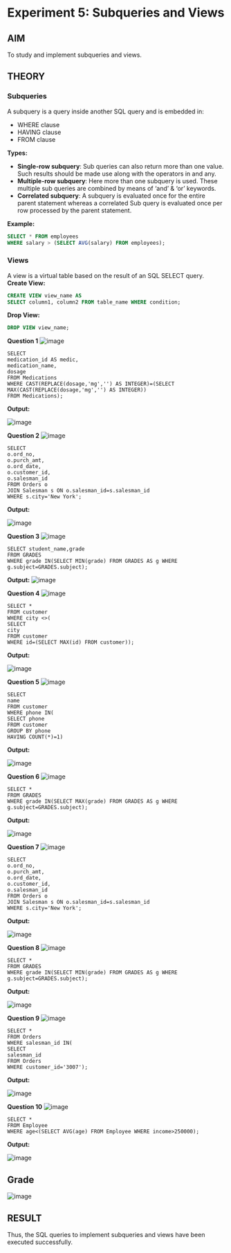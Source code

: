 # Experiment 5: Subqueries and Views

## AIM
To study and implement subqueries and views.

## THEORY

### Subqueries
A subquery is a query inside another SQL query and is embedded in:
- WHERE clause
- HAVING clause
- FROM clause

**Types:**
- **Single-row subquery**:
  Sub queries can also return more than one value. Such results should be made use along with the operators in and any.
- **Multiple-row subquery**:
  Here more than one subquery is used. These multiple sub queries are combined by means of ‘and’ & ‘or’ keywords.
- **Correlated subquery**:
  A subquery is evaluated once for the entire parent statement whereas a correlated Sub query is evaluated once per row processed by the parent statement.

**Example:**
```sql
SELECT * FROM employees
WHERE salary > (SELECT AVG(salary) FROM employees);
```
### Views
A view is a virtual table based on the result of an SQL SELECT query.
**Create View:**
```sql
CREATE VIEW view_name AS
SELECT column1, column2 FROM table_name WHERE condition;
```
**Drop View:**
```sql
DROP VIEW view_name;
```

**Question 1**
![image](https://github.com/user-attachments/assets/0b7d4bc5-4267-4e32-84e1-5ba05efc74da)
```
SELECT 
medication_id AS medic,
medication_name,
dosage
FROM Medications
WHERE CAST(REPLACE(dosage,'mg','') AS INTEGER)=(SELECT MAX(CAST(REPLACE(dosage,'mg','') AS INTEGER))
FROM Medications);
```

**Output:**

![image](https://github.com/user-attachments/assets/276af843-503c-41ec-9ecd-1b596e8ffb14)


**Question 2**
![image](https://github.com/user-attachments/assets/33e5abd1-f8c9-4f35-a3a4-7f793025ea64)
```
SELECT
o.ord_no,
o.purch_amt,
o.ord_date,
o.customer_id,
o.salesman_id
FROM Orders o
JOIN Salesman s ON o.salesman_id=s.salesman_id
WHERE s.city='New York';
```

**Output:**

![image](https://github.com/user-attachments/assets/1ec856e4-5540-4739-98ff-2f548b19b02d)


**Question 3**
![image](https://github.com/user-attachments/assets/7535af8d-0978-4e66-91b8-4b75986c4bfe)
```
SELECT student_name,grade
FROM GRADES
WHERE grade IN(SELECT MIN(grade) FROM GRADES AS g WHERE g.subject=GRADES.subject);
```
**Output:**
![image](https://github.com/user-attachments/assets/7dbcc7b1-0b33-47a6-8563-089de4e5b00b)


**Question 4**
![image](https://github.com/user-attachments/assets/05c2069d-515c-46d9-8c78-18970780d735)
```
SELECT *
FROM customer
WHERE city <>(
SELECT
city
FROM customer
WHERE id=(SELECT MAX(id) FROM customer));
```

**Output:**

![image](https://github.com/user-attachments/assets/c0588e3a-1286-4799-8ab7-3d1066686984)


**Question 5**
![image](https://github.com/user-attachments/assets/813cfee7-6d81-402c-bc8c-21e3e968fe82)
```
SELECT 
name
FROM customer
WHERE phone IN(
SELECT phone
FROM customer
GROUP BY phone
HAVING COUNT(*)=1)
```

**Output:**

![image](https://github.com/user-attachments/assets/b41e7794-0380-4a6f-891a-ff3cd92eb0d4)


**Question 6**
![image](https://github.com/user-attachments/assets/e44e1374-3703-4cac-8e9e-617aa202c87e)
```
SELECT *
FROM GRADES
WHERE grade IN(SELECT MAX(grade) FROM GRADES AS g WHERE g.subject=GRADES.subject);
```

**Output:**

![image](https://github.com/user-attachments/assets/772c32cb-595a-4ae5-aa3c-a9245beb8508)


**Question 7**
![image](https://github.com/user-attachments/assets/856cd8df-d03c-4585-8f74-8a4feec68580)
```
SELECT
o.ord_no,
o.purch_amt,
o.ord_date,
o.customer_id,
o.salesman_id
FROM Orders o
JOIN Salesman s ON o.salesman_id=s.salesman_id
WHERE s.city='New York';
```
**Output:**

![image](https://github.com/user-attachments/assets/9b9dcf74-5829-4f6e-b456-efa304b02b11)


**Question 8**
![image](https://github.com/user-attachments/assets/7037ac3a-452e-4196-9a04-a9a29a3338f2)
```
SELECT *
FROM GRADES
WHERE grade IN(SELECT MIN(grade) FROM GRADES AS g WHERE g.subject=GRADES.subject);
```

**Output:**

![image](https://github.com/user-attachments/assets/ce1519b7-e332-47fd-a1ec-7700fb7de7de)

**Question 9**
![image](https://github.com/user-attachments/assets/f4b3586c-34bf-4011-95b1-3c96e1639419)
```
SELECT * 
FROM Orders
WHERE salesman_id IN(
SELECT
salesman_id
FROM Orders
WHERE customer_id='3007');
```
**Output:**

![image](https://github.com/user-attachments/assets/9073df1f-6da0-4ef6-ab99-445fcef6560e)


**Question 10**
![image](https://github.com/user-attachments/assets/62e74690-f05a-4e68-9b91-36029ca4a54b)
```
SELECT *
FROM Employee
WHERE age<(SELECT AVG(age) FROM Employee WHERE income>250000);
```

**Output:**

![image](https://github.com/user-attachments/assets/64a2d4f3-bd73-49a8-95d3-726796e976bf)

## Grade
![image](https://github.com/user-attachments/assets/445907dd-8136-480a-a257-eca7842ae7ca)




## RESULT
Thus, the SQL queries to implement subqueries and views have been executed successfully.
